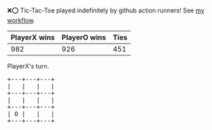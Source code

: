 :x::o: Tic-Tac-Toe played indefinitely by github action runners! See [my workflow](.github/workflows/play.yaml).

|PlayerX wins|PlayerO wins|Ties|
|-|-|-|
|982|926|451|

PlayerX's turn.

<pre>
+---+---+---+
|   |   |   |
+---+---+---+
|   |   |   |
+---+---+---+
| O |   |   |
+---+---+---+
</pre>